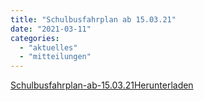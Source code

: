 ```yaml
---
title: "Schulbusfahrplan ab 15.03.21"
date: "2021-03-11"
categories: 
  - "aktuelles"
  - "mitteilungen"
---
```


[Schulbusfahrplan-ab-15.03.21](https://volksschule-partenkirchen.de/wp-content/uploads/Schulbusfahrplan-ab-15.03.21.pdf)[Herunterladen](https://volksschule-partenkirchen.de/wp-content/uploads/Schulbusfahrplan-ab-15.03.21.pdf)
